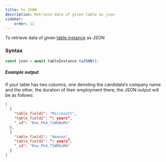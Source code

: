 ```yaml
---
title: to JSON
description: Retrieve data of given table as json
sidebar:
    order: 12
---
```


To retrieve data of given [table instance](/form/gettable/) as JSON

### Syntax

```js
const json = await tableInstance.toJSON();
```

##### Example output

If your table has two columns, one denoting the candidate’s company name and the other, the duration of their employment there, the JSON output will be as follows:

```json
[
  {
    "table_field1": "Microsoft",
    "table_field2": “2 years”,
    "_id": "Row_Pk4_T1WGWuMe"
  },
  {
    "table_field1": "Amazon",
    "table_field2": “3 years”,
    "_id": "Row_Pk4_T1WMXuMd"
  }
]

```
